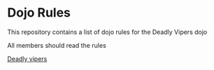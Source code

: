 Dojo Rules
==========

This repository contains a list of dojo rules for the Deadly Vipers dojo

All members should read the rules

[Deadly vipers](https://github.com/deadlyvipers)

